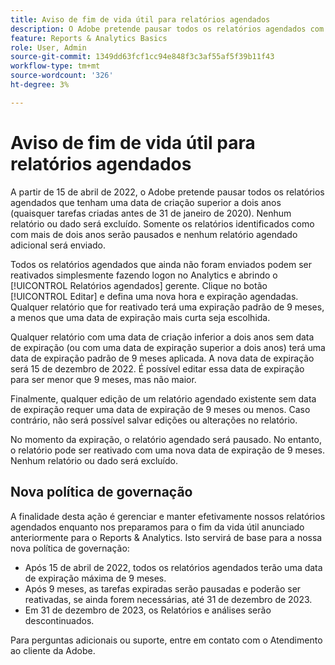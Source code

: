 ```yaml
---
title: Aviso de fim de vida útil para relatórios agendados
description: O Adobe pretende pausar todos os relatórios agendados com uma data de criação superior a dois anos.
feature: Reports & Analytics Basics
role: User, Admin
source-git-commit: 1349dd63fcf1cc94e848f3c3af55af5f39b11f43
workflow-type: tm+mt
source-wordcount: '326'
ht-degree: 3%

---
```



# Aviso de fim de vida útil para relatórios agendados

A partir de 15 de abril de 2022, o Adobe pretende pausar todos os relatórios agendados que tenham uma data de criação superior a dois anos (quaisquer tarefas criadas antes de 31 de janeiro de 2020). Nenhum relatório ou dado será excluído. Somente os relatórios identificados como com mais de dois anos serão pausados e nenhum relatório agendado adicional será enviado.

Todos os relatórios agendados que ainda não foram enviados podem ser reativados simplesmente fazendo logon no Analytics e abrindo o [!UICONTROL Relatórios agendados] gerente. Clique no botão [!UICONTROL Editar] e defina uma nova hora e expiração agendadas. Qualquer relatório que for reativado terá uma expiração padrão de 9 meses, a menos que uma data de expiração mais curta seja escolhida.

Qualquer relatório com uma data de criação inferior a dois anos sem data de expiração (ou com uma data de expiração superior a dois anos) terá uma data de expiração padrão de 9 meses aplicada. A nova data de expiração será 15 de dezembro de 2022. É possível editar essa data de expiração para ser menor que 9 meses, mas não maior.

Finalmente, qualquer edição de um relatório agendado existente sem data de expiração requer uma data de expiração de 9 meses ou menos. Caso contrário, não será possível salvar edições ou alterações no relatório.

No momento da expiração, o relatório agendado será pausado. No entanto, o relatório pode ser reativado com uma nova data de expiração de 9 meses. Nenhum relatório ou dado será excluído.

## Nova política de governação

A finalidade desta ação é gerenciar e manter efetivamente nossos relatórios agendados enquanto nos preparamos para o fim da vida útil anunciado anteriormente para o Reports &amp; Analytics. Isto servirá de base para a nossa nova política de governação:

* Após 15 de abril de 2022, todos os relatórios agendados terão uma data de expiração máxima de 9 meses.
* Após 9 meses, as tarefas expiradas serão pausadas e poderão ser reativadas, se ainda forem necessárias, até 31 de dezembro de 2023.
* Em 31 de dezembro de 2023, os Relatórios e análises serão descontinuados.

Para perguntas adicionais ou suporte, entre em contato com o Atendimento ao cliente da Adobe.
